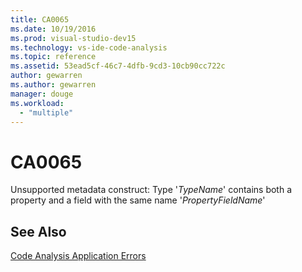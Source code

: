 ```yaml
---
title: CA0065
ms.date: 10/19/2016
ms.prod: visual-studio-dev15
ms.technology: vs-ide-code-analysis
ms.topic: reference
ms.assetid: 53ead5cf-46c7-4dfb-9cd3-10cb90cc722c
author: gewarren
ms.author: gewarren
manager: douge
ms.workload:
  - "multiple"
---
```

# CA0065
Unsupported metadata construct: Type '*TypeName*' contains both a property and a field with the same name '*PropertyFieldName*'

## See Also
 [Code Analysis Application Errors](../code-quality/code-analysis-application-errors.md)